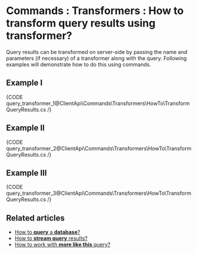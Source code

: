 # Commands : Transformers : How to transform query results using transformer?

Query results can be transformed on server-side by passing the name and parameters (if necessary) of a transformer along with the query. Following examples will demonstrate how to do this using commands.

## Example I

{CODE query_transformer_1@ClientApi\Commands\Transformers\HowTo\TransformQueryResults.cs /}

## Example II

{CODE query_transformer_2@ClientApi\Commands\Transformers\HowTo\TransformQueryResults.cs /}

## Example III

{CODE query_transformer_3@ClientApi\Commands\Transformers\HowTo\TransformQueryResults.cs /}

## Related articles

- [How to **query** a **database**?](../../../client-api/commands/querying/how-to-query-a-database)   
- [How to **stream query** results?](../../../client-api/commands/querying/how-to-stream-query-results)
- [How to work with **more like this** query?](../../../client-api/commands/querying/how-to-work-with-morelikethis-query)
